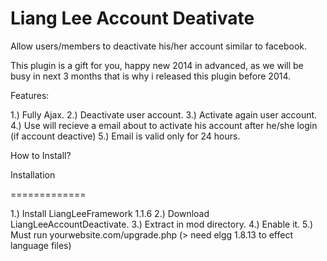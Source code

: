 Liang Lee Account Deativate
============================

Allow users/members to deactivate his/her account similar to facebook.

This plugin is a gift for you, happy new 2014 in advanced, as we will be busy in next 3 months that is why i released this plugin before 2014.

Features:

1.) Fully Ajax.
2.) Deactivate user account.
3.) Activate again user account.
4.) Use will recieve a email about to activate his account after he/she login (if account deactive)
5.) Email is valid only for 24 hours.

How to Install?

Installation

=============

1.) Install LiangLeeFramework 1.1.6
2.) Download LiangLeeAccountDeactivate.
3.) Extract in mod directory.
4.) Enable it.
5.) Must run yourwebsite.com/upgrade.php (> need elgg 1.8.13 to effect language files)
